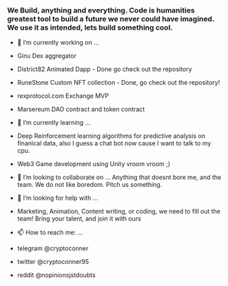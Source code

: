 ### We Build, anything and everything. Code is humanities greatest tool to build a future we never could have imagined. We use it as intended, lets build something cool.

- 🔭 I’m currently working on ...
- Ginu Dex aggregator
- District82 Animated Dapp - Done go check out the repository
- RuneStone Custom NFT collection - Done, go check out the repository! 
- rexprotocol.com Exchange MVP
- Marsereum DAO contract and token contract

- 🌱 I’m currently learning ...
- Deep Reinforcement learning algorithms for predictive analysis on finanical data, also I guess a chat bot now cause I want to talk to my cpu. 
- Web3 Game development using Unity vroom vroom ;)

- 👯 I’m looking to collaborate on ...
Anything that doesnt bore me, and the team. We do not like boredom. Pitch us something.

- 🤔 I’m looking for help with ...
- Marketing, Animation, Content writing, or coding, we need to fill out the team! Bring your talent, and join it with ours

- 📫 How to reach me: ...
- telegram @cryptoconner
- twitter @cryptoconner95
- reddit @nopinionsjstdoubts
